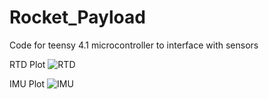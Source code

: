 # Rocket_Payload
Code for teensy 4.1 microcontroller to interface with sensors 

RTD Plot 
![RTD](https://user-images.githubusercontent.com/33404359/129466358-45bb753c-7414-4562-a588-a6ec022f70f5.jpg)

IMU Plot
![IMU](https://user-images.githubusercontent.com/33404359/129466354-d4221d40-ef20-43f5-9a2f-0096bcf3d6bb.jpg)

